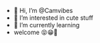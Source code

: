 - 👋 Hi, I’m @Camvibes
- 👀 I’m interested in cute stuff
- 🌱 I’m currently learning
- welcome 😝😁🤍

<!---
Camvibes/Camvibes is a ✨ special ✨ repository because its `README.md` (this file) appears on your GitHub profile.
You can click the Preview link to take a look at your changes.
--->
